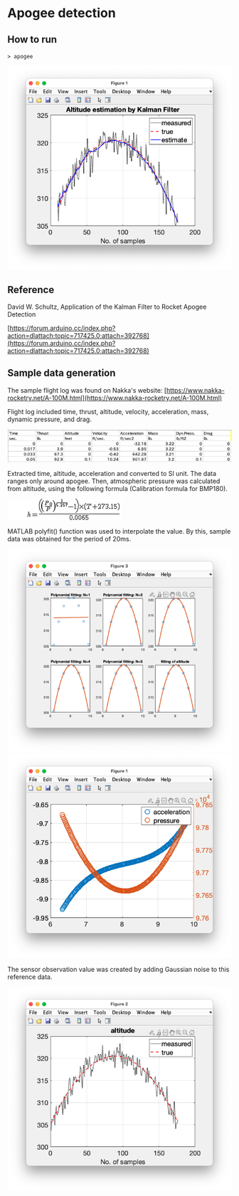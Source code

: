 # Apogee detection

## How to run
```
> apogee
```
![result](misc/result.png)

## Reference
David W. Schultz, Application of the Kalman Filter to Rocket Apogee Detection

[https://forum.arduino.cc/index.php?action=dlattach;topic=717425.0;attach=392768](https://forum.arduino.cc/index.php?action=dlattach;topic=717425.0;attach=392768)

## Sample data generation

The sample flight log was found on Nakka's website: [https://www.nakka-rocketry.net/A-100M.html](https://www.nakka-rocketry.net/A-100M.html) 

Flight log included time, thrust, altitude, velocity, acceleration, mass, dynamic pressure, and drag.

![log](misc/flight_log.png)

Extracted time, altitude, acceleration and converted to SI unit. The data ranges only around apogee. Then, atmospheric pressure was calculated from altitude, using the following formula (Calibration formula for BMP180).

![formula](misc/mimetex.gif)

MATLAB polyfit() function was used to interpolate the value. By this, sample data was obtained for the period of 20ms.

![result](misc/Fitting_altitude.png)
![interpolate](misc/interpolate.png)

The sensor observation value was created by adding Gaussian noise to this reference data.

![obs](misc/sensor_observation.png)







